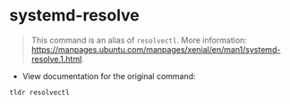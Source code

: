 # systemd-resolve

> This command is an alias of `resolvectl`.
> More information: <https://manpages.ubuntu.com/manpages/xenial/en/man1/systemd-resolve.1.html>.

- View documentation for the original command:

`tldr resolvectl`
